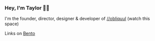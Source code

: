 ### Hey, I'm Taylor 👋🏻

I'm the founder, director, designer & developer of [//obliquul](https://obliquul.com/) (watch this space)

Links on [Bento](https://bento.com/tdeverx)
